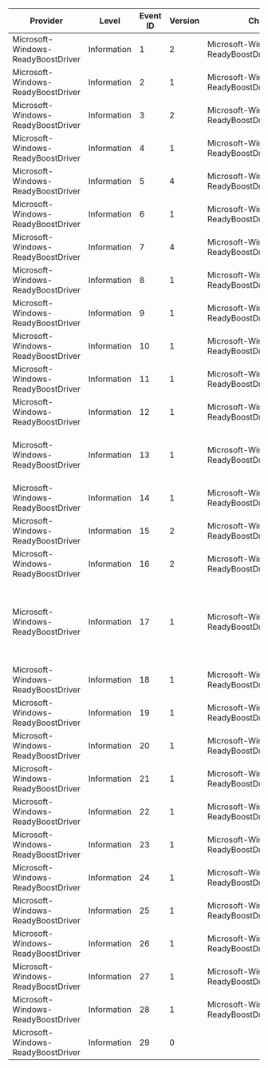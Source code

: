 Provider                            |  Level        |  Event ID  |  Version  |  Channel                                         |  Task                    |  Opcode  |  Keyword               |  Message
------------------------------------|---------------|------------|-----------|--------------------------------------------------|--------------------------|----------|------------------------|---------------------------------------------------------------------------------------------------------------------------------------------------------------------------------------------------------
Microsoft-Windows-ReadyBoostDriver  |  Information  |  1         |  2        |  Microsoft-Windows-ReadyBoostDriver/Analytic     |  StoreRead               |  Start   |  StoreOps              |
Microsoft-Windows-ReadyBoostDriver  |  Information  |  2         |  1        |  Microsoft-Windows-ReadyBoostDriver/Analytic     |  StoreRead               |  Stop    |  StoreOps              |
Microsoft-Windows-ReadyBoostDriver  |  Information  |  3         |  2        |  Microsoft-Windows-ReadyBoostDriver/Analytic     |  StoreAdd                |          |  StoreOps              |
Microsoft-Windows-ReadyBoostDriver  |  Information  |  4         |  1        |  Microsoft-Windows-ReadyBoostDriver/Analytic     |  StoreRemove             |          |  StoreOps              |
Microsoft-Windows-ReadyBoostDriver  |  Information  |  5         |  4        |  Microsoft-Windows-ReadyBoostDriver/Analytic     |  StoreCreate             |          |  StoreOps              |
Microsoft-Windows-ReadyBoostDriver  |  Information  |  6         |  1        |  Microsoft-Windows-ReadyBoostDriver/Analytic     |  StoreDelete             |          |  StoreOps              |
Microsoft-Windows-ReadyBoostDriver  |  Information  |  7         |  4        |  Microsoft-Windows-ReadyBoostDriver/Analytic     |  StoreRundown            |          |  StoreOps              |
Microsoft-Windows-ReadyBoostDriver  |  Information  |  8         |  1        |  Microsoft-Windows-ReadyBoostDriver/Analytic     |  VolumeMapRundown        |          |  StoreOps              |
Microsoft-Windows-ReadyBoostDriver  |  Information  |  9         |  1        |  Microsoft-Windows-ReadyBoostDriver/Analytic     |  VolumeMapCreate         |          |  StoreOps              |
Microsoft-Windows-ReadyBoostDriver  |  Information  |  10        |  1        |  Microsoft-Windows-ReadyBoostDriver/Analytic     |  VolumeMapRemove         |          |  StoreOps              |
Microsoft-Windows-ReadyBoostDriver  |  Information  |  11        |  1        |  Microsoft-Windows-ReadyBoostDriver/Analytic     |  StoreIgnoredIO          |          |  StoreOps              |
Microsoft-Windows-ReadyBoostDriver  |  Information  |  12        |  1        |  Microsoft-Windows-ReadyBoostDriver/Analytic     |  ReadyBootIO             |          |  ReadyBoot             |
Microsoft-Windows-ReadyBoostDriver  |  Information  |  13        |  1        |  Microsoft-Windows-ReadyBoostDriver/Operational  |  StoreCorruption         |          |  StoreOps StoreDiag    |  {FileBacked}Virtual Address: {VirtualAddress}Physical Address: {PhysicalAddress}Corruption Window Size: {Size}
Microsoft-Windows-ReadyBoostDriver  |  Information  |  14        |  1        |  Microsoft-Windows-ReadyBoostDriver/Analytic     |  StorePageRundown        |          |  StoreContentsRundown  |
Microsoft-Windows-ReadyBoostDriver  |  Information  |  15        |  2        |  Microsoft-Windows-ReadyBoostDriver/Analytic     |  RegionEvict             |          |  StoreOps              |
Microsoft-Windows-ReadyBoostDriver  |  Information  |  16        |  2        |  Microsoft-Windows-ReadyBoostDriver/Analytic     |  RegionWrite             |          |  StoreOps              |
Microsoft-Windows-ReadyBoostDriver  |  Information  |  17        |  1        |  Microsoft-Windows-ReadyBoostDriver/Operational  |  UnpersistFailure        |          |  StoreOps StoreDiag    |  A ReadyBoost cache partially or fully failed to persist across boot. This may happen if the cache device was modified on another computer or if this computer was booted into another operating system.
Microsoft-Windows-ReadyBoostDriver  |  Information  |  18        |  1        |  Microsoft-Windows-ReadyBoostDriver/Analytic     |  UserActive              |          |  StoreOps              |
Microsoft-Windows-ReadyBoostDriver  |  Information  |  19        |  1        |  Microsoft-Windows-ReadyBoostDriver/Analytic     |  StoreIoStats            |          |  StoreOps              |
Microsoft-Windows-ReadyBoostDriver  |  Information  |  20        |  1        |  Microsoft-Windows-ReadyBoostDriver/Analytic     |  GlobalStats             |          |  StoreOps              |
Microsoft-Windows-ReadyBoostDriver  |  Information  |  21        |  1        |  Microsoft-Windows-ReadyBoostDriver/Analytic     |  StoreEmpty              |          |  StoreOps              |
Microsoft-Windows-ReadyBoostDriver  |  Information  |  22        |  1        |  Microsoft-Windows-ReadyBoostDriver/Analytic     |  RegionRelease           |          |  StoreOps              |
Microsoft-Windows-ReadyBoostDriver  |  Information  |  23        |  1        |  Microsoft-Windows-ReadyBoostDriver/Analytic     |  RegionCompact           |  Start   |  StoreOps              |
Microsoft-Windows-ReadyBoostDriver  |  Information  |  24        |  1        |  Microsoft-Windows-ReadyBoostDriver/Analytic     |  RegionCompact           |  Stop    |  StoreOps              |
Microsoft-Windows-ReadyBoostDriver  |  Information  |  25        |  1        |  Microsoft-Windows-ReadyBoostDriver/Analytic     |  RegionRundown           |          |  StoreContentsRundown  |
Microsoft-Windows-ReadyBoostDriver  |  Information  |  26        |  1        |  Microsoft-Windows-ReadyBoostDriver/Analytic     |  WriteEvict              |          |  StoreContentsRundown  |
Microsoft-Windows-ReadyBoostDriver  |  Information  |  27        |  1        |  Microsoft-Windows-ReadyBoostDriver/Operational  |  CacheTermination        |          |  StoreOps StoreDiag    |  {Reason}Device name: {DeviceDescription}Cache path: {ObjectPath}
Microsoft-Windows-ReadyBoostDriver  |  Information  |  28        |  1        |  Microsoft-Windows-ReadyBoostDriver/Analytic     |  ReadyBootPeriodicStats  |          |  ReadyBoot             |
Microsoft-Windows-ReadyBoostDriver  |  Information  |  29        |  0        |                                                  |                          |          |                        |